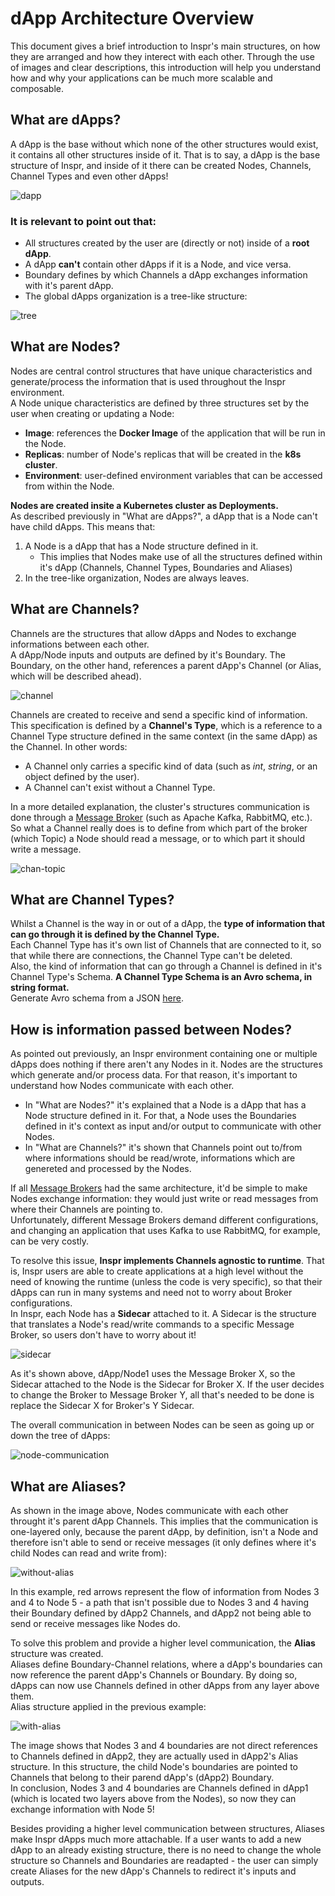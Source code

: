 # dApp Architecture Overview
This document gives a brief introduction to Inspr's main structures, on how they are arranged and how they interect with each other. Through the use of images and clear descriptions, this introduction will help you understand how and why your applications can be much more scalable and composable.

## What are dApps?  
A dApp is the base without which none of the other structures would exist, it contains all other structures inside of it. That is to say, a dApp is the base structure of Inspr, and inside of it there can be created Nodes, Channels, Channel Types and even other dApps!  

![dapp](img/dapp-struct.jpg)  

### It is relevant to point out that:
- All structures created by the user are (directly or not) inside of a **root dApp**.  
- A dApp **can't** contain other dApps if it is a Node, and vice versa.
- Boundary defines by which Channels a dApp exchanges information with it's parent dApp.
- The global dApps organization is a tree-like structure:  

![tree](img/dapp-tree.jpg)  

## What are Nodes?
Nodes are central control structures that have unique characteristics and generate/process the information that is used throughout the Inspr environment.  
A Node unique characteristics are defined by three structures set by the user when creating or updating a Node:
- **Image**: references the **Docker Image** of the application that will be run in the Node.
- **Replicas**: number of Node's replicas that will be created in the **k8s cluster**.
- **Environment**: user-defined environment variables that can be accessed from within the Node.  

**Nodes are created insite a Kubernetes cluster as Deployments.**  
As described previously in "What are dApps?", a dApp that is a Node can't have child dApps. This means that:
1) A Node is a dApp that has a Node structure defined in it.
    - This implies that Nodes make use of all the structures defined within it's dApp (Channels, Channel Types, Boundaries and Aliases)
2) In the tree-like organization, Nodes are always leaves.


## What are Channels?  
Channels are the structures that allow dApps and Nodes to exchange informations between each other.  
A dApp/Node inputs and outputs are defined by it's Boundary. The Boundary, on the other hand, references a parent dApp's Channel (or Alias, which will be described ahead).

![channel](img/chan-func.jpg)  

Channels are created to receive and send a specific kind of information. This specification is defined by a **Channel's Type**, which is a reference to a Channel Type structure defined in the same context (in the same dApp) as the Channel. In other words:
- A Channel only carries a specific kind of data (such as *int*, *string*, or an object defined by the user).
- A Channel can't exist without a Channel Type.  

In a more detailed explanation, the cluster's structures communication is done through a [Message Broker](https://en.wikipedia.org/wiki/Message_broker) (such as Apache Kafka, RabbitMQ, etc.). So what a Channel really does is to define from which part of the broker (which Topic) a Node should read a message, or to which part it should write a message.  

![chan-topic](img/chan-topic.jpg)

## What are Channel Types?
Whilst a Channel is the way in or out of a dApp, the **type of information that can go through it is defined by the Channel Type.**  
Each Channel Type has it's own list of Channels that are connected to it, so that while there are connections, the Channel Type can't be deleted.  
Also, the kind of information that can go through a Channel is defined in it's Channel Type's Schema. **A Channel Type Schema is an Avro schema, in string format.**  
Generate Avro schema from a JSON [here](https://toolslick.com/generation/metadata/avro-schema-from-json).

## How is information passed between Nodes?
As pointed out previously, an Inspr environment containing one or multiple dApps does nothing if there aren't any Nodes in it. Nodes are the structures which generate and/or process data. For that reason, it's important to understand how Nodes communicate with each other.  
- In "What are Nodes?" it's explained that a Node is a dApp that has a Node structure defined in it. For that, a Node uses the Boundaries defined in it's context as input and/or output to communicate with other Nodes.
- In "What are Channels?" it's shown that Channels point out to/from where informations should be read/wrote, informations which are genereted and processed by the Nodes.  

If all [Message Brokers](https://en.wikipedia.org/wiki/Message_broker) had the same architecture, it'd be simple to make Nodes exchange information: they would just write or read messages from where their Channels are pointing to.  
Unfortunately, different Message Brokers demand different configurations, and changing an application that uses Kafka to use RabbitMQ, for example, can be very costly.  

To resolve this issue, **Inspr implements Channels agnostic to runtime**. That is, Inspr users are able to create applications at a high level without the need of knowing the runtime (unless the code is very specific), so that their dApps can run in many systems and need not to worry about Broker configurations.  
In Inspr, each Node has a **Sidecar** attached to it. A Sidecar is the structure that translates a Node's read/write commands to a specific Message Broker, so users don't have to worry about it!  

![sidecar](img/sidecar.jpg)  

As it's shown above, dApp/Node1 uses the Message Broker X, so the Sidecar attached to the Node is the Sidecar for Broker X. If the user decides to change the Broker to Message Broker Y, all that's needed to be done is replace the Sidecar X for Broker's Y Sidecar.  

The overall communication in between Nodes can be seen as going up or down the tree of dApps:

![node-communication](img/node-comm.jpg)

## What are Aliases?
As shown in the image above, Nodes communicate with each other throught it's parent dApp Channels. This implies that the communication is one-layered only, because the parent dApp, by definition, isn't a Node and therefore isn't able to send or receive messages (it only defines where it's child Nodes can read and write from):

![without-alias](img/no-alias.jpg)  

In this example, red arrows represent the flow of information from Nodes 3 and 4 to Node 5 - a path that isn't possible due to Nodes 3 and 4 having their Boundary defined by dApp2 Channels, and dApp2 not being able to send or receive messages like Nodes do.  

To solve this problem and provide a higher level communication, the **Alias** structure was created.  
Aliases define Boundary-Channel relations, where a dApp's boundaries can now reference the parent dApp's Channels or Boundary. By doing so, dApps can now use Channels defined in other dApps from any layer above them.  
Alias structure applied in the previous example:  


![with-alias](img/alias.jpg)  

The image shows that Nodes 3 and 4 boundaries are not direct references to Channels defined in dApp2, they are actually used in dApp2's Alias structure. In this structure, the child Node's boundaries are pointed to Channels that belong to their parend dApp's (dApp2) Boundary.  
In conclusion, Nodes 3 and 4 boundaries are Channels defined in dApp1 (which is located two layers above from the Nodes), so now they can exchange information with Node 5!

Besides providing a higher level communication between structures, Aliases make Inspr dApps much more attachable. If a user wants to add a new dApp to an already existing structure, there is no need to change the whole structure so Channels and Boundaries are readapted - the user can simply create Aliases for the new dApp's Channels to redirect it's inputs and outputs.